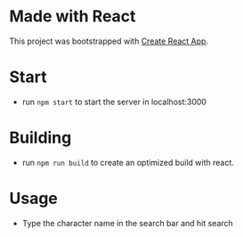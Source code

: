 # Made with React

This project was bootstrapped with [Create React App](https://github.com/facebook/create-react-app).

# Start

- run `npm start` to start the server in localhost:3000

# Building

- run `npm run build` to create an optimized build with react.

# Usage

- Type the character name in the search bar and hit search
